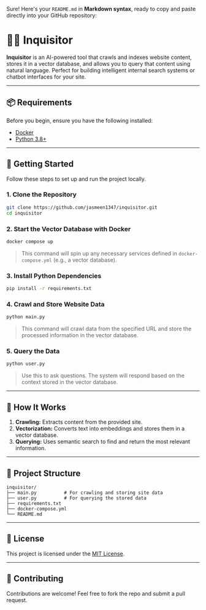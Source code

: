 Sure! Here's your `README.md` in **Markdown syntax**, ready to copy and paste directly into your GitHub repository:

# 🕵️‍♂️ Inquisitor

**Inquisitor** is an AI-powered tool that crawls and indexes website content, stores it in a vector database, and allows you to query that content using natural language. Perfect for building intelligent internal search systems or chatbot interfaces for your site.

---

## 📦 Requirements

Before you begin, ensure you have the following installed:

- [Docker](https://www.docker.com/)
- [Python 3.8+](https://www.python.org/)

---

## 🚀 Getting Started

Follow these steps to set up and run the project locally.

### 1. Clone the Repository

```bash
git clone https://github.com/jasmeen1347/inquisitor.git
cd inquisitor
```

### 2. Start the Vector Database with Docker

```bash
docker compose up
```

> This command will spin up any necessary services defined in `docker-compose.yml` (e.g., a vector database).

### 3. Install Python Dependencies

```bash
pip install -r requirements.txt
```

### 4. Crawl and Store Website Data

```bash
python main.py
```

> This command will crawl data from the specified URL and store the processed information in the vector database.

### 5. Query the Data

```bash
python user.py
```

> Use this to ask questions. The system will respond based on the context stored in the vector database.

---

## 🤖 How It Works

1. **Crawling:** Extracts content from the provided site.
2. **Vectorization:** Converts text into embeddings and stores them in a vector database.
3. **Querying:** Uses semantic search to find and return the most relevant information.

---

## 📂 Project Structure

```
inquisitor/
├── main.py          # For crawling and storing site data
├── user.py          # For querying the stored data
├── requirements.txt
├── docker-compose.yml
└── README.md
```

---

## 📄 License

This project is licensed under the [MIT License](LICENSE).

---

## 🙌 Contributing

Contributions are welcome! Feel free to fork the repo and submit a pull request.
